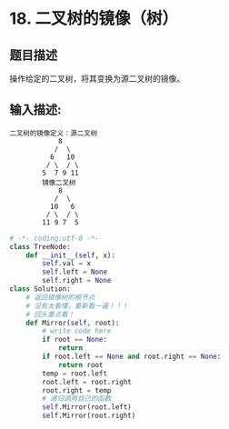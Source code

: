 # 18. 二叉树的镜像（树）

题目描述
----

操作给定的二叉树，将其变换为源二叉树的镜像。

输入描述:
-----

    二叉树的镜像定义：源二叉树 
        	    8
        	   /  \
        	  6   10
        	 / \  / \
        	5  7 9 11
        	镜像二叉树
        	    8
        	   /  \
        	  10   6
        	 / \  / \
        	11 9 7  5

```python
# -*- coding:utf-8 -*-
class TreeNode:
    def __init__(self, x):
        self.val = x
        self.left = None
        self.right = None
class Solution:
    # 返回镜像树的根节点
    # 没有太看懂，重新看一遍！！！
    # 回头重点看！
    def Mirror(self, root):
        # write code here
        if root == None:
            return
        if root.left == None and root.right == None:
            return root
        temp = root.left
        root.left = root.right
        root.right = temp
        # 递归调用自己的函数
        self.Mirror(root.left)
        self.Mirror(root.right)
```